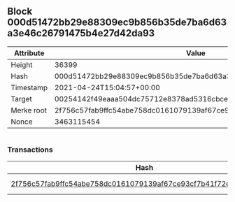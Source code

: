 ## Block 000d51472bb29e88309ec9b856b35de7ba6d63a3e46c26791475b4e27d42da93

Attribute | Value
--- | ---
Height | 36399
Hash | 000d51472bb29e88309ec9b856b35de7ba6d63a3e46c26791475b4e27d42da93
Timestamp | 2021-04-24T15:04:57+00:00
Target | 00254142f49eaaa504dc75712e8378ad5316cbcead634704b3734b6271167cc4
Merke root | 2f756c57fab9ffc54abe758dc0161079139af67ce93cf7b41f72ee08b645c9dc
Nonce | 3463115454

```

```

### Transactions

Hash | Amount
--- | ---
[2f756c57fab9ffc54abe758dc0161079139af67ce93cf7b41f72ee08b645c9dc](2f756c57fab9ffc54abe758dc0161079139af67ce93cf7b41f72ee08b645c9dc.md) | 10.00000000 SKEPTI 
